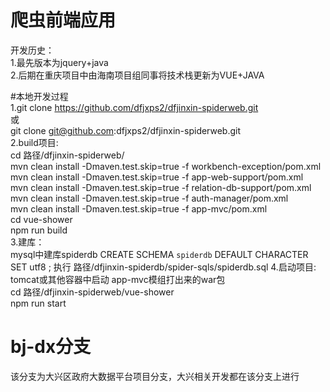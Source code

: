 # 爬虫前端应用  
开发历史：  
1.最先版本为jquery+java  
2.后期在重庆项目中由海南项目组同事将技术栈更新为VUE+JAVA  
  
#本地开发过程  
1.git clone https://github.com/dfjxps2/dfjinxin-spiderweb.git  
  或  
  git clone git@github.com:dfjxps2/dfjinxin-spiderweb.git  
2.build项目:  
  cd 路径/dfjinxin-spiderweb/  
  mvn clean install -Dmaven.test.skip=true -f workbench-exception/pom.xml    
  mvn clean install -Dmaven.test.skip=true -f app-web-support/pom.xml  
  mvn clean install -Dmaven.test.skip=true -f relation-db-support/pom.xml  
  mvn clean install -Dmaven.test.skip=true -f auth-manager/pom.xml  
  mvn clean install -Dmaven.test.skip=true -f app-mvc/pom.xml  
  cd vue-shower  
  npm run build  
3.建库：  
  mysql中建库spiderdb
  CREATE SCHEMA `spiderdb` DEFAULT CHARACTER SET utf8 ;
  执行 路径/dfjinxin-spiderdb/spider-sqls/spiderdb.sql
4.启动项目:  
  tomcat或其他容器中启动 app-mvc模组打出来的war包  
  cd 路径/dfjinxin-spiderweb/vue-shower  
  npm run start  
  
# bj-dx分支  
该分支为大兴区政府大数据平台项目分支，大兴相关开发都在该分支上进行  
